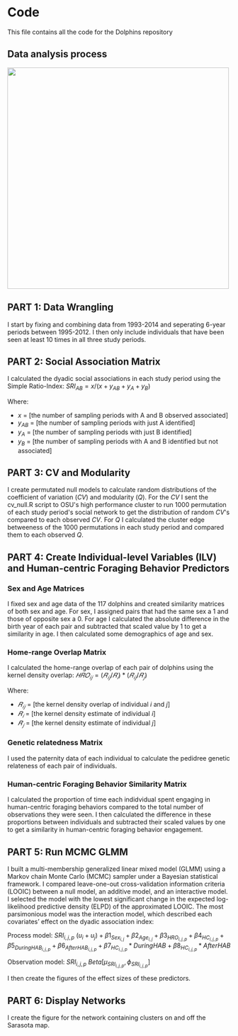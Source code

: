# Code

This file contains all the code for the Dolphins repository

## Data analysis process
<img src="https://github.com/user-attachments/assets/910b3c00-0a76-4735-b39b-6cb383488591" align="middle" width="500px"/>

## PART 1: Data Wrangling

I start by fixing and combining data from 1993-2014 and seperating 6-year periods between 1995-2012. I then only include individuals that have been seen at least 10 times in all three study periods.

## PART 2: Social Association Matrix

I calculated the dyadic social associations in each study period using the Simple Ratio-Index: $SRI_{AB} = x/(x + y_{AB} + y_A + y_B)$

Where:
- $x$ = [the number of sampling periods with A and B observed associated]
- $y_{AB}$ = [the number of sampling periods with just A identified]
- $y_A$ = [the number of sampling periods with just B identified]
- $y_B$ = [the number of sampling periods with A and B identified but not associated]

## PART 3: CV and Modularity

I create permutated null models to calculate random distributions of the coefficient of variation ($CV$) and modularity ($Q$). For the $CV$ I sent the cv_null.R script to OSU's high performance cluster to run 1000 permutation of each study period's social network to get the distribution of random $CV$'s compared to each observed $CV$. For $Q$ I calculated the cluster edge betweeness of the 1000 permutations in each study period and compared them to each observed $Q$.

## PART 4: Create Individual-level Variables (ILV) and Human-centric Foraging Behavior Predictors

### Sex and Age Matrices

I fixed sex and age data of the 117 dolphins and created similarity matrices of both sex and age. For sex, I assigned pairs that had the same sex a 1 and those of opposite sex a 0. For age I calculated the absolute difference in the birth year of each pair and subtracted that scaled value by 1 to get a similarity in age. I then calculated some demographics of age and sex.

### Home-range Overlap Matrix

I calculated the home-range overlap of each pair of dolphins using the kernel density overlap: $𝐻𝑅𝑂_{𝑖𝑗} = (𝑅_{𝑖𝑗}/𝑅_𝑖)*(𝑅_{𝑖𝑗}/𝑅_𝑗)$

Where:
- $𝑅_{𝑖𝑗}$ = [the kernel density overlap of individual $i$ and $j$]
- $𝑅_𝑖$ = [the kernel density estimate of individual $i$]
- $𝑅_𝑗$ = [the kernel density estimate of individual $j$]

### Genetic relatedness Matrix

I used the paternity data of each individual to calculate the pedidree genetic relateness of each pair of individuals.

### Human-centric Foraging Behavior Similarity Matrix

I calculated the proportion of time each indidvidual spent engaging in human-centric foraging behaviors compared to the total number of observations they were seen. I then calculated the difference in these proportions between individuals and subtracted their scaled values by one to get a similarity in human-centric foraging behavior engagement.

## PART 5: Run MCMC GLMM

I built a multi-membership generalized linear mixed model (GLMM) using a Markov chain Monte Carlo (MCMC) sampler under a Bayesian statistical framework. I compared leave-one-out cross-validation information criteria (LOOIC) between a null model, an additive model, and an interactive model. I selected the model with the lowest significant change in the expected log-likelihood predictive density (ELPD) of the approximated LOOIC. The most parsimonious model was the interaction model, which described each covariates’ effect on the dyadic association index:

Process model:
$SRI_{i,j,p} ~ (u_i+u_j)+β1_{Sex_{i,j}}+β2_{Age_{i,j}}+β3_{HRO_{i,j,p}}+β4_{HC_{i,j,p}}+β5_{During HAB_{i,j,p}}+β6_{After HAB_{i,j,p}}+β7_{HC_{i,j,p}}*During HAB+β8_{HC_{i,j,p}}*After HAB$

Observation model:
$SRI_{i,j,p} ~ Beta[μ_{SRI_{i,j,p}},ϕ_{SRI_{i,j,p}}]$

I then create the figures of the effect sizes of these predictors.

## PART 6: Display Networks

I create the figure for the network containing clusters on and off the Sarasota map.


